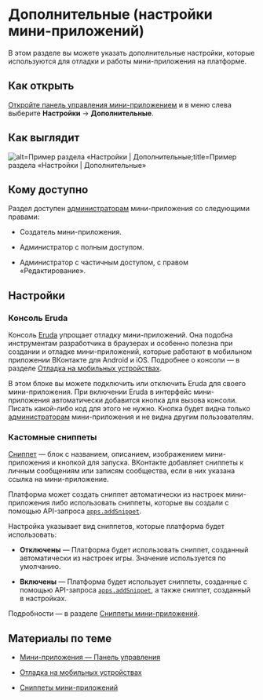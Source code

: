 
<!-- ---
title: 'Мини-приложения | Панель управления | Настройки | Информация'
is_hidden: false
is_search_available: true
menu: 'main_menu'
visible_to_search_robots: true
meta_description: 
redirect_to: 
lang: ru
--- -->


<!-- mini-apps/settings/general/additional -->

# Дополнительные (настройки мини-приложений)

В этом разделе вы можете указать дополнительные настройки, которые используются для отладки и работы мини-приложения на платформе.

## Как открыть

[Откройте панель управления мини-приложением](mini-apps/settings/overview) и в меню слева выберите **Настройки**&nbsp;&rarr; **Дополнительные**.

## Как выглядит

<!-- exclusions/_images/mini-apps/settings/general/additional-page.png -->
![alt=Пример раздела «Настройки | Дополнительные;title=Пример раздела «Настройки | Дополнительные»](f0f145f87bddabc74fa153c128386356a7875d9159a128607a4a6c2a "2520629405079415731")

## Кому доступно

Раздел доступен [администраторам](mini-apps/settings/managers) мини-приложения со следующими правами:

* Создатель мини-приложения.

* Администратор с полным доступом.

* Администратор с частичным доступом, с правом «Редактирование».

## Настройки

### Консоль Eruda

Консоль [Eruda](https://github.com/liriliri/eruda) упрощает отладку мини-приложений. Она подобна инструментам разработчика в браузерах и особенно полезна при создании и отладке мини-приложений, которые работают в мобильном приложении ВКонтакте для Android и iOS. Подробнее о консоли — в разделе [Отладка на мобильных устройствах](mini-apps/development/debugging#Отладка%20на%20мобильных%20устройствах).

В этом блоке вы можете подключить или отключить Eruda для своего мини-приложения. При включении Eruda в интерфейс мини-приложения автоматически добавится кнопка для вызова консоли. Писать какой-либо код для этого не нужно. Кнопка будет видна только [администраторам](mini-apps/settings/managers) мини-приложения и не видна другим пользователям.

### Кастомные сниппеты

[Сниппет](mini-apps/development/snippets) — блок с названием, описанием, изображением мини-приложения и кнопкой для запуска. ВКонтакте добавляет сниппеты к личным сообщениям или записям сообщества, если в них указана ссылка на мини-приложение.

Платформа может создать сниппет автоматически из настроек мини-приложения либо использовать сниппеты, которые вы создали с помощью API-запроса [`apps.addSnippet`](method/apps.addSnippet).

Настройка указывает вид сниппетов, которые платформа будет использовать:

* **Отключены** — Платформа будет использовать сниппет, созданный автоматически из настроек игры. Значение используется по умолчанию.

* **Включены** — Платформа будет использует сниппеты, созданные с помощью API-запроса [`apps.addSnippet`](method/apps.addSnippet), а также сниппет, созданный в настройках.

Подробности — в разделе [Сниппеты мини-приложений](mini-apps/development/snippets).

## Материалы по теме

* [Мини-приложения — Панель управления](mini-apps/settings/overview)

* [Отладка на мобильных устройствах](mini-apps/development/debugging#Отладка%20на%20мобильных%20устройствах)

* [Сниппеты мини-приложений](mini-apps/development/snippets)
